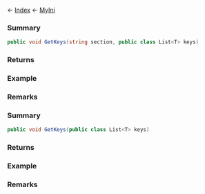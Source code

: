 ← [Index](Api-Index) ← [MyIni](VRage.Game.ModAPI.Ingame.Utilities.MyIni)

### Summary

```csharp
public void GetKeys(string section, public class List<T> keys)
```

### Returns

### Example

### Remarks

### Summary

```csharp
public void GetKeys(public class List<T> keys)
```

### Returns

### Example

### Remarks

